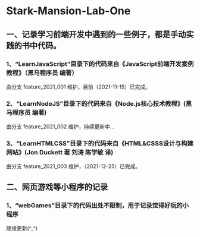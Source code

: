 # Stark-Mansion-Lab-One
## 一、记录学习前端开发中遇到的一些例子，都是手动实践的书中代码。
### 1、“LearnJavaScript”目录下的代码来自《JavaScript前端开发案例教程》（黑马程序员 编著）
由分支 feature_2021_001 维护，目前（2021-11-15）已完成。
### 2、“LearnNodeJS”目录下的代码来自《Node.js核心技术教程》(黑马程序员 编著)
由分支 feature_2021_002 维护，持续更新中...
### 3、“LearnHTMLCSS”目录下的代码来自《HTML&CSSS设计与构建网站》(Jon Duckett 著 刘涛 陈学敏 译)
由分支 feature_2021_003 维护，（2021-12-25）已完成。
## 二、网页游戏等小程序的记录
### 1、“webGames”目录下的代码出处不限制，用于记录觉得好玩的小程序
随缘更新(^_^)
